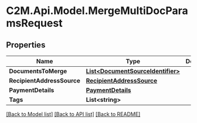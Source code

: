 # C2M.Api.Model.MergeMultiDocParamsRequest

## Properties

Name | Type | Description | Notes
------------ | ------------- | ------------- | -------------
**DocumentsToMerge** | [**List&lt;DocumentSourceIdentifier&gt;**](DocumentSourceIdentifier.md) |  | 
**RecipientAddressSource** | [**RecipientAddressSource**](RecipientAddressSource.md) |  | 
**PaymentDetails** | [**PaymentDetails**](PaymentDetails.md) |  | 
**Tags** | **List&lt;string&gt;** |  | [optional] 

[[Back to Model list]](../../README.md#documentation-for-models) [[Back to API list]](../../README.md#documentation-for-api-endpoints) [[Back to README]](../../README.md)

